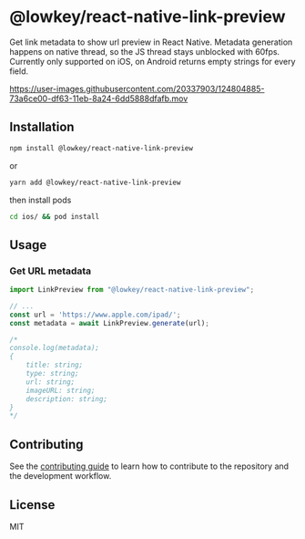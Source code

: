 # @lowkey/react-native-link-preview
Get link metadata to show url preview in React Native. Metadata generation happens on native thread, so the JS thread stays unblocked with 60fps. Currently only supported on iOS, on Android returns empty strings for every field.


https://user-images.githubusercontent.com/20337903/124804885-73a6ce00-df63-11eb-8a24-6dd5888dfafb.mov



## Installation

```sh
npm install @lowkey/react-native-link-preview
```

or 

```sh
yarn add @lowkey/react-native-link-preview
```

then install pods

```sh
cd ios/ && pod install
```

## Usage
### Get URL metadata

```js
import LinkPreview from "@lowkey/react-native-link-preview";

// ...
const url = 'https://www.apple.com/ipad/';
const metadata = await LinkPreview.generate(url);

/*
console.log(metadata);
{
    title: string;
    type: string;
    url: string;
    imageURL: string;
    description: string;
}
*/
```

## Contributing

See the [contributing guide](CONTRIBUTING.md) to learn how to contribute to the repository and the development workflow.

## License

MIT
